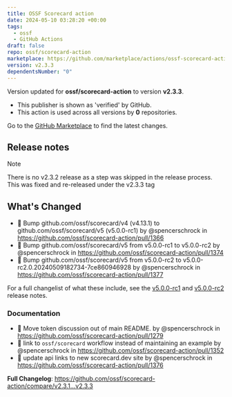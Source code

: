 ```yaml
---
title: OSSF Scorecard action
date: 2024-05-10 03:28:20 +00:00
tags:
  - ossf
  - GitHub Actions
draft: false
repo: ossf/scorecard-action
marketplace: https://github.com/marketplace/actions/ossf-scorecard-action
version: v2.3.3
dependentsNumber: "0"
---
```



Version updated for **ossf/scorecard-action** to version **v2.3.3**.
- This publisher is shown as 'verified' by GitHub.
- This action is used across all versions by **0** repositories.

Go to the [GitHub Marketplace](https://github.com/marketplace/actions/ossf-scorecard-action) to find the latest changes.

## Release notes

> [!NOTE]  
> There is no v2.3.2 release as a step was skipped in the release process. This was fixed and re-released under the v2.3.3 tag

## What's Changed
* :seedling: Bump github.com/ossf/scorecard/v4 (v4.13.1) to github.com/ossf/scorecard/v5 (v5.0.0-rc1) by @spencerschrock in https://github.com/ossf/scorecard-action/pull/1366
* :seedling: Bump github.com/ossf/scorecard/v5 from v5.0.0-rc1 to v5.0.0-rc2 by @spencerschrock in https://github.com/ossf/scorecard-action/pull/1374
* :seedling: Bump github.com/ossf/scorecard/v5 from v5.0.0-rc2 to v5.0.0-rc2.0.20240509182734-7ce860946928 by @spencerschrock in https://github.com/ossf/scorecard-action/pull/1377

For a full changelist of what these include, see the [v5.0.0-rc1](https://github.com/ossf/scorecard/releases/tag/v5.0.0-rc1) and [v5.0.0-rc2](https://github.com/ossf/scorecard/releases/tag/v5.0.0-rc2) release notes.

### Documentation
* :book: Move token discussion out of main README. by @spencerschrock in https://github.com/ossf/scorecard-action/pull/1279
* :book: link to `ossf/scorecard` workflow instead of maintaining an example by @spencerschrock in https://github.com/ossf/scorecard-action/pull/1352
* :book: update api links to new scorecard.dev site by @spencerschrock in https://github.com/ossf/scorecard-action/pull/1376

**Full Changelog**: https://github.com/ossf/scorecard-action/compare/v2.3.1...v2.3.3

